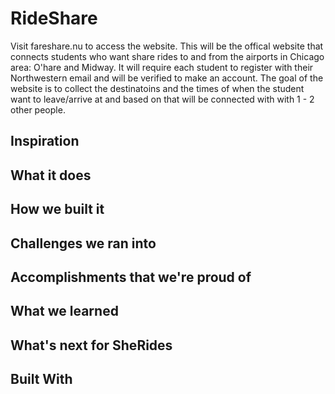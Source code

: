 # RideShare

Visit fareshare.nu to access the website. This will be the offical website that connects students who want share rides to and from the airports in Chicago area: O'hare and Midway. It will require each student to register with their Northwestern email and will be verified to make an account. The goal of the website is to collect the destinatoins and the times of when the student want to leave/arrive at and based on that will be connected with with 1 - 2 other people.

## Inspiration

## What it does


## How we built it


## Challenges we ran into

## Accomplishments that we're proud of

##  What we learned


## What's next for SheRides


##  Built With
